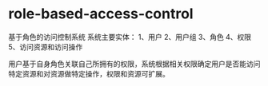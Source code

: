 # role-based-access-control
基于角色的访问控制系统
系统主要实体：
1、用户
2、用户组
3、角色
4、权限
5、访问资源和访问操作

用户基于自身角色关联自己所拥有的权限，系统根据相关权限确定用户是否能访问特定资源和对资源做特定操作，权限和资源可扩展。
